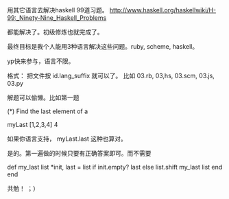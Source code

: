 用其它语言去解决haskell 99道习题。
http://www.haskell.org/haskellwiki/H-99:_Ninety-Nine_Haskell_Problems

都能解决了。初级修炼也就完成了。

最终目标是我个人能用3种语言解决这些问题。ruby, scheme, haskell。

yp快来参与，语言不限。

格式： 把文件按 id.lang_suffix 就可以了。 比如 03.rb, 03,hs, 03.scm, 03.js, 03.py

解题可以偷懒。比如第一题 

(*) Find the last element of a

myLast [1,2,3,4]
4

如果你语言支持， myLast.last 这种也算对。


是的。第一遍做的时候只要有正确答案即可。而不需要

def my_last list
	*init, last = list
	if init.empty?
		last
	else
		list.shift
		my_last list 
	end
end


共勉！ ；） 
